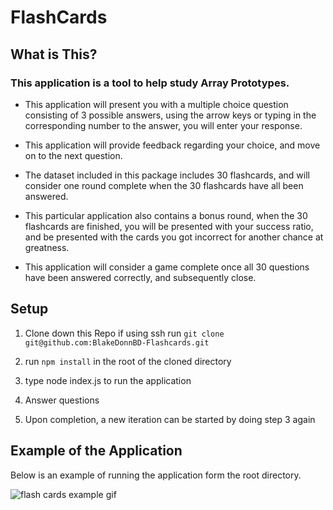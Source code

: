 # FlashCards

## What is This?

### This application is a tool to help study Array Prototypes. 

* This application will present you with a multiple choice question consisting of 3 possible answers, using the arrow keys or typing in the corresponding number to the answer, you will enter your response. 

* This application will provide feedback regarding your choice, and move on to the next question.

* The dataset included in this package includes 30 flashcards, and will consider one round complete when the 30 flashcards have all been answered.

* This particular application also contains a bonus round, when the 30 flashcards are finished, you will be presented with your success ratio, and be presented with the cards you got incorrect for another chance at greatness.

* This application will consider a game complete once all 30 questions have been answered correctly, and subsequently close.

## Setup

1. Clone down this Repo if using ssh run `git clone git@github.com:BlakeDonnBD-Flashcards.git`

2. run `npm install` in the root of the cloned directory

3. type node index.js to run the application

4. Answer questions

5. Upon completion, a new iteration can be started by doing step 3 again


## Example of the Application

Below is an example of running the application form the root directory.

![flash cards example gif](https://i.imgur.com/8f2yydQ.gif)

